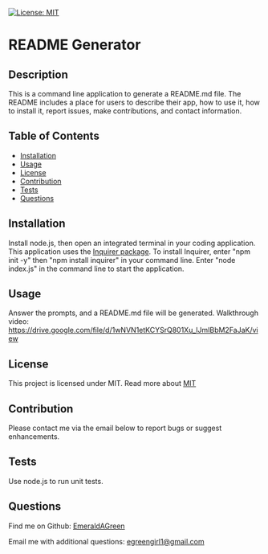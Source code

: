 
[![License: MIT](https://img.shields.io/badge/License-MIT-yellow.svg)](https://opensource.org/licenses/MIT)

# README Generator

## Description
This is a command line application to generate a README.md file. The README includes a place for users to describe their app, how to use it, how to install it, report issues, make contributions, and contact information.

## Table of Contents
* [Installation](#installation)
* [Usage](#usage)
* [License](#license)
* [Contribution](#contribution)
* [Tests](#tests)
* [Questions](#questions) 
  
## Installation
Install node.js, then open an integrated terminal in your coding application. This application uses the [Inquirer package](https://www.npmjs.com/package/inquirer). To install Inquirer, enter "npm init -y" then "npm install inquirer" in your command line. Enter "node index.js" in the command line to start the application.

## Usage
Answer the prompts, and a README.md file will be generated. Walkthrough video: https://drive.google.com/file/d/1wNVN1etKCYSrQ801Xu_lJmIBbM2FaJaK/view

## License
This project is licensed under  MIT.
Read more about [MIT](https://opensource.org/licenses/MIT)


## Contribution
Please contact me via the email below to report bugs or suggest enhancements.
  
## Tests
Use node.js to run unit tests.

## Questions
Find me on Github: [EmeraldAGreen](https://github.com/EmeraldAGreen)

Email me with additional questions: egreengirl1@gmail.com
